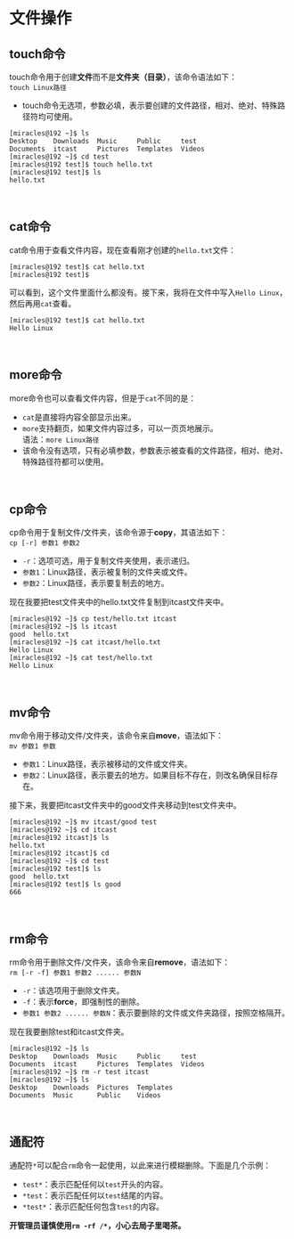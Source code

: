 # 文件操作
## touch命令
touch命令用于创建**文件**而不是**文件夹（目录）**，该命令语法如下：  
`touch Linux路径`
- touch命令无选项，参数必填，表示要创建的文件路径，相对、绝对、特殊路径符均可使用。
```
[miracles@192 ~]$ ls
Desktop    Downloads  Music     Public     test
Documents  itcast     Pictures  Templates  Videos
[miracles@192 ~]$ cd test
[miracles@192 test]$ touch hello.txt
[miracles@192 test]$ ls
hello.txt
```
<br>

## cat命令
cat命令用于查看文件内容，现在查看刚才创建的`hello.txt`文件：
```
[miracles@192 test]$ cat hello.txt
[miracles@192 test]$ 
```
可以看到，这个文件里面什么都没有。接下来，我将在文件中写入`Hello Linux`，然后再用`cat`查看。
```
[miracles@192 test]$ cat hello.txt
Hello Linux
```
<br>

## more命令
more命令也可以查看文件内容，但是于`cat`不同的是：
- `cat`是直接将内容全部显示出来。
- `more`支持翻页，如果文件内容过多，可以一页页地展示。  
语法：`more Linux路径`
- 该命令没有选项，只有必填参数，参数表示被查看的文件路径，相对、绝对、特殊路径符都可以使用。
<br>

## cp命令
cp命令用于复制文件/文件夹，该命令源于**copy**，其语法如下：  
`cp [-r] 参数1 参数2`
- `-r`：选项可选，用于复制文件夹使用，表示递归。
- `参数1`：Linux路径，表示被复制的文件夹或文件。
- `参数2`：Linux路径，表示要复制去的地方。

现在我要把test文件夹中的hello.txt文件复制到itcast文件夹中。
```
[miracles@192 ~]$ cp test/hello.txt itcast
[miracles@192 ~]$ ls itcast
good  hello.txt
[miracles@192 ~]$ cat itcast/hello.txt
Hello Linux
[miracles@192 ~]$ cat test/hello.txt
Hello Linux
```
<br>

## mv命令
mv命令用于移动文件/文件夹，该命令来自**move**，语法如下：  
`mv 参数1 参数`
- `参数1`：Linux路径，表示被移动的文件或文件夹。
- `参数2`：Linux路径，表示要去的地方。如果目标不存在，则改名确保目标存在。

接下来，我要把itcast文件夹中的good文件夹移动到test文件夹中。
```
[miracles@192 ~]$ mv itcast/good test
[miracles@192 ~]$ cd itcast
[miracles@192 itcast]$ ls
hello.txt
[miracles@192 itcast]$ cd
[miracles@192 ~]$ cd test
[miracles@192 test]$ ls
good  hello.txt
[miracles@192 test]$ ls good
666
```
<br>

## rm命令
rm命令用于删除文件/文件夹，该命令来自**remove**，语法如下：  
`rm [-r -f] 参数1 参数2 ...... 参数N`
- `-r`：该选项用于删除文件夹。
- `-f`：表示**force**，即强制性的删除。
- `参数1 参数2 ...... 参数N`：表示要删除的文件或文件夹路径，按照空格隔开。  

现在我要删除test和itcast文件夹。
```
[miracles@192 ~]$ ls
Desktop    Downloads  Music     Public     test
Documents  itcast     Pictures  Templates  Videos
[miracles@192 ~]$ rm -r test itcast
[miracles@192 ~]$ ls
Desktop    Downloads  Pictures  Templates
Documents  Music      Public    Videos
```
<br>

## 通配符
通配符`*`可以配合`rm`命令一起使用，以此来进行模糊删除。下面是几个示例：
- `test*`：表示匹配任何以`test`开头的内容。
- `*test`：表示匹配任何以`test`结尾的内容。
- `*test*`：表示匹配任何包含`test`的内容。

**开管理员谨慎使用`rm -rf /*`，小心去局子里喝茶。**
